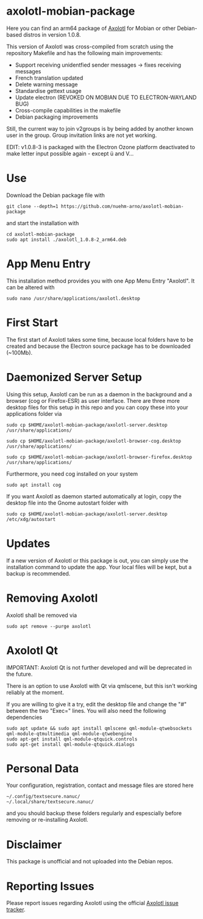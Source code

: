 # axolotl-mobian-package
Here you can find an arm64 package of [Axolotl](https://github.com/nanu-c/axolotl) for Mobian or other Debian-based distros in version 1.0.8.

This version of Axolotl was cross-compiled from scratch using the repository Makefile and has the following main improvements:

  - Support receiving unidentfied sender messages -> fixes receiving messages
  - French translation updated
  - Delete warning message
  - Standardise gettext usage
  - Update electron (REVOKED ON MOBIAN DUE TO ELECTRON-WAYLAND BUG)
  - Cross-compile capabilities in the makefile
  - Debian packaging improvements 

Still, the current way to join v2groups is by being added by another known user in the group. Group invitation links are not yet working.

EDIT: v1.0.8-3 is packaged with the Electron Ozone platform deactivated to make letter input possible again - except ü and V...

# Use
Download the Debian package file with
```
git clone --depth=1 https://github.com/nuehm-arno/axolotl-mobian-package
```
and start the installation with
```
cd axolotl-mobian-package
sudo apt install ./axolotl_1.0.8-2_arm64.deb
```

# App Menu Entry
This installation method provides you with one App Menu Entry "Axolotl". It can be altered with
```
sudo nano /usr/share/applications/axolotl.desktop
```

# First Start
The first start of Axolotl takes some time, because local folders have to be created and because the Electron source package has to be downloaded (~100Mb).

# Daemonized Server Setup
Using this setup, Axolotl can be run as a daemon in the background and a browser (cog or Firefox-ESR) as user interface.
There are three more desktop files for this setup in this repo and you can copy these into your applications folder via
```
sudo cp $HOME/axolotl-mobian-package/axolotl-server.desktop /usr/share/applications/
```
```
sudo cp $HOME/axolotl-mobian-package/axolotl-browser-cog.desktop /usr/share/applications/
```
```
sudo cp $HOME/axolotl-mobian-package/axolotl-browser-firefox.desktop /usr/share/applications/
```
Furthermore, you need cog installed on your system
```
sudo apt install cog
```

If you want Axolotl as daemon started automatically at login, copy the desktop file into the Gnome autostart folder with
```
sudo cp $HOME/axolotl-mobian-package/axolotl-server.desktop /etc/xdg/autostart
```

# Updates
If a new version of Axolotl or this package is out, you can simply use the installation command to update the app. Your local files will be kept, but a backup is recommended.


# Removing Axolotl
Axolotl shall be removed via
```
sudo apt remove --purge axolotl
```

# Axolotl Qt
IMPORTANT: Axolotl Qt is not further developed and will be deprecated in the future.

There is an option to use Axolotl with Qt via qmlscene, but this isn't working reliably at the moment.

If you are willing to give it a try, edit the desktop file and change the "#" between the two "Exec=" lines. You will also need the following dependencies
```
sudo apt update && sudo apt install qmlscene qml-module-qtwebsockets qml-module-qtmultimedia qml-module-qtwebengine
sudo apt-get install qml-module-qtquick.controls
sudo apt-get install qml-module-qtquick.dialogs
```

# Personal Data
Your configuration, registration, contact and message files are stored here
```
~/.config/textsecure.nanuc/
~/.local/share/textsecure.nanuc/
```
and you should backup these folders regularly and espescially before removing or re-installing Axolotl.


# Disclaimer
This package is unofficial and not uploaded into the Debian repos.


# Reporting Issues
Please report issues regarding Axolotl using the official [Axolotl issue tracker](https://github.com/nanu-c/axolotl/issues).
